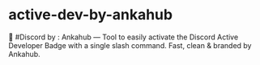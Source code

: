 # active-dev-by-ankahub
🚀 #Discord by : Ankahub — Tool to easily activate the Discord Active Developer Badge with a single slash command. Fast, clean &amp; branded by Ankahub.
